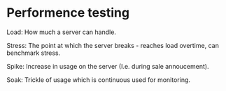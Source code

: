 # Performence testing

Load: How much a server can handle.

Stress: The point at which the server breaks - reaches load overtime, can benchmark stress.

Spike: Increase in usage on the server (I.e. during sale annoucement).

Soak: Trickle of usage which is continuous used for monitoring.